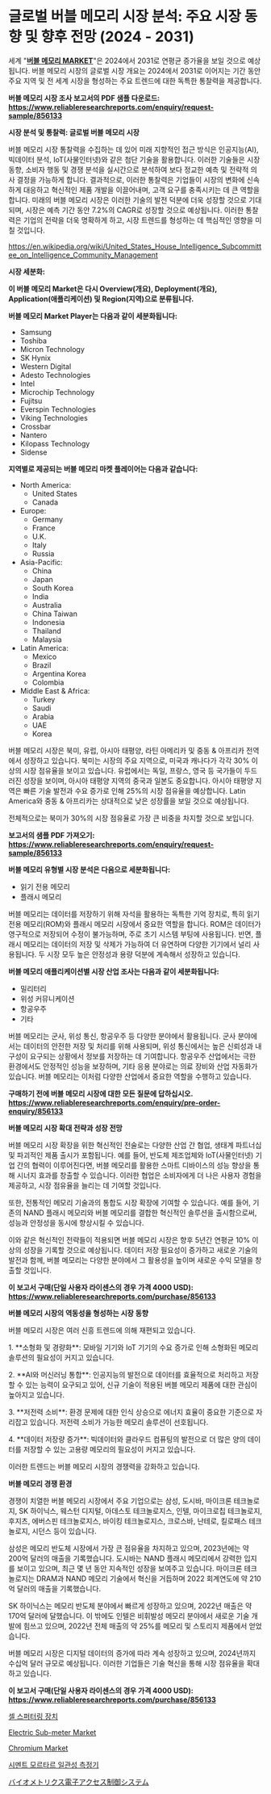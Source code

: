 <p><h1>글로벌 버블 메모리 시장 분석: 주요 시장 동향 및 향후 전망 (2024 - 2031)</h1></p><p>세계 "<strong><a href="https://www.reliableresearchreports.com/bubble-memory-r856133">버블 메모리 MARKET</a></strong>"은 2024에서 2031로 연평균 증가율을 보일 것으로 예상됩니다. 버블 메모리 시장의 글로벌 시장 개요는 2024에서 2031로 이어지는 기간 동안 주요 지역 및 전 세계 시장을 형성하는 주요 트렌드에 대한 독특한 통찰력을 제공합니다.</p>
<p><strong>버블 메모리 시장 조사 보고서의 PDF 샘플 다운로드: <a href="https://www.reliableresearchreports.com/enquiry/request-sample/856133">https://www.reliableresearchreports.com/enquiry/request-sample/856133</a></strong></p>
<p><strong>시장 분석 및 통찰력: 글로벌 버블 메모리 시장</strong></p>
<p><p>버블 메모리 시장 통찰력을 수집하는 데 있어 미래 지향적인 접근 방식은 인공지능(AI), 빅데이터 분석, IoT(사물인터넷)와 같은 첨단 기술을 활용합니다. 이러한 기술들은 시장 동향, 소비자 행동 및 경쟁 분석을 실시간으로 분석하여 보다 정교한 예측 및 전략적 의사 결정을 가능하게 합니다. 결과적으로, 이러한 통찰력은 기업들이 시장의 변화에 신속하게 대응하고 혁신적인 제품 개발을 이끌어내며, 고객 요구를 충족시키는 데 큰 역할을 합니다. 미래의 버블 메모리 시장은 이러한 기술의 발전 덕분에 더욱 성장할 것으로 기대되며, 시장은 예측 기간 동안 7.2%의 CAGR로 성장할 것으로 예상됩니다. 이러한 통찰력은 기업의 전략을 더욱 명확하게 하고, 시장 트렌드를 형성하는 데 핵심적인 영향을 미칠 것입니다.</p></p>
<p><a href="%7CAUTHORITHY_DOMAIN_URL%7C">https://en.wikipedia.org/wiki/United_States_House_Intelligence_Subcommittee_on_Intelligence_Community_Management</a></p>
<p><strong>시장 세분화:</strong></p>
<p><strong>이 버블 메모리 Market은 다시 Overview(개요), Deployment(개요), Application(애플리케이션) 및 Region(지역)으로 분류됩니다.</strong></p>
<p><strong>버블 메모리 Market Player는 다음과 같이 세분화됩니다:</strong></p>
<p><ul><li>Samsung</li><li>Toshiba</li><li>Micron Technology</li><li>SK Hynix</li><li>Western Digital</li><li>Adesto Technologies</li><li>Intel</li><li>Microchip Technology</li><li>Fujitsu</li><li>Everspin Technologies</li><li>Viking Technologies</li><li>Crossbar</li><li>Nantero</li><li>Kilopass Technology</li><li>Sidense</li></ul></p>
<p><strong>지역별로 제공되는 버블 메모리 마켓 플레이어는 다음과 같습니다:</strong></p>
<p><ul>
    <li>
        North America:
        <ul>
            <li>United States</li>
            <li>Canada</li>
        </ul>
    </li>
    <li>
        Europe:
        <ul>
            <li>Germany</li>
            <li>France</li>
            <li>U.K.</li>
            <li>Italy</li>
            <li>Russia</li>
        </ul>
    </li>
    <li>
        Asia-Pacific:
        <ul>
            <li>China</li>
            <li>Japan</li>
            <li>South Korea</li>
            <li>India</li>
            <li>Australia</li>
            <li>China Taiwan</li>
            <li>Indonesia</li>
            <li>Thailand</li>
            <li>Malaysia</li>
        </ul>
    </li>
    <li>
        Latin America:
        <ul>
            <li>Mexico</li>
            <li>Brazil</li>
            <li>Argentina Korea</li>
            <li>Colombia</li>
        </ul>
    </li>
    <li>
        Middle East & Africa:
        <ul>
            <li>Turkey</li>
            <li>Saudi</li>
            <li>Arabia</li>
            <li>UAE</li>
            <li>Korea</li>
        </ul>
    </li>
    </ul></p>
<p><p>버블 메모리 시장은 북미, 유럽, 아시아 태평양, 라틴 아메리카 및 중동 & 아프리카 전역에서 성장하고 있습니다. 북미는 시장의 주요 지역으로, 미국과 캐나다가 각각 30% 이상의 시장 점유율을 보이고 있습니다. 유럽에서는 독일, 프랑스, 영국 등 국가들이 두드러진 성장을 보이며, 아시아 태평양 지역의 중국과 일본도 중요합니다. 아시아 태평양 지역은 빠른 기술 발전과 수요 증가로 인해 25%의 시장 점유율을 예상합니다. Latin America와 중동 & 아프리카는 상대적으로 낮은 성장률을 보일 것으로 예상됩니다.  </p><p>전체적으로는 북미가 30%의 시장 점유율로 가장 큰 비중을 차지할 것으로 보입니다.</p></p>
<p><strong>보고서의 샘플 PDF 가져오기: <a href="https://www.reliableresearchreports.com/enquiry/request-sample/856133">https://www.reliableresearchreports.com/enquiry/request-sample/856133</a></strong></p>
<p><strong>버블 메모리 유형별 시장 분석은 다음으로 세분화됩니다:</strong></p>
<p><ul><li>읽기 전용 메모리</li><li>플래시 메모리</li></ul></p>
<p><p>버블 메모리는 데이터를 저장하기 위해 자석을 활용하는 독특한 기억 장치로, 특히 읽기 전용 메모리(ROM)와 플래시 메모리 시장에서 중요한 역할을 합니다. ROM은 데이터가 영구적으로 저장되어 수정이 불가능하며, 주로 초기 시스템 부팅에 사용됩니다. 반면, 플래시 메모리는 데이터의 저장 및 삭제가 가능하여 더 유연하며 다양한 기기에서 널리 사용됩니다. 두 시장 모두 높은 안정성과 용량 덕분에 계속해서 성장하고 있습니다.</p></p>
<p><strong>버블 메모리 애플리케이션별 시장 산업 조사는 다음과 같이 세분화됩니다:</strong></p>
<p><ul><li>밀리터리</li><li>위성 커뮤니케이션</li><li>항공우주</li><li>기타</li></ul></p>
<p><p>버블 메모리는 군사, 위성 통신, 항공우주 등 다양한 분야에서 활용됩니다. 군사 분야에서는 데이터의 안전한 저장 및 처리를 위해 사용되며, 위성 통신에서는 높은 신뢰성과 내구성이 요구되는 상황에서 정보를 저장하는 데 기여합니다. 항공우주 산업에서는 극한 환경에서도 안정적인 성능을 보장하며, 기타 응용 분야로는 의료 장비와 산업 자동화가 있습니다. 버블 메모리는 이처럼 다양한 산업에서 중요한 역할을 수행하고 있습니다.</p></p>
<p><strong>구매하기 전에 버블 메모리 시장에 대한 모든 질문에 답하십시오. <a href="https://www.reliableresearchreports.com/enquiry/pre-order-enquiry/856133">https://www.reliableresearchreports.com/enquiry/pre-order-enquiry/856133</a></strong></p>
<p><strong>버블 메모리 시장 확대 전략과 성장 전망</strong></p>
<p><p>버블 메모리 시장 확장을 위한 혁신적인 전술로는 다양한 산업 간 협업, 생태계 파트너십 및 파괴적인 제품 출시가 포함됩니다. 예를 들어, 반도체 제조업체와 IoT(사물인터넷) 기업 간의 협력이 이루어진다면, 버블 메모리를 활용한 스마트 디바이스의 성능 향상을 통해 시너지 효과를 창출할 수 있습니다. 이러한 협업은 소비자에게 더 나은 사용자 경험을 제공하고, 시장 점유율을 늘리는 데 기여할 것입니다.</p><p>또한, 전통적인 메모리 기술과의 통합도 시장 확장에 기여할 수 있습니다. 예를 들어, 기존의 NAND 플래시 메모리와 버블 메모리를 결합한 혁신적인 솔루션을 출시함으로써, 성능과 안정성을 동시에 향상시킬 수 있습니다. </p><p>이와 같은 혁신적인 전략들이 적용되면 버블 메모리 시장은 향후 5년간 연평균 10% 이상의 성장을 기록할 것으로 예상됩니다. 데이터 저장 필요성이 증가하고 새로운 기술의 발전과 함께, 버블 메모리는 다양한 분야에서 그 활용성을 높이며 새로운 수익 모델을 창출할 것입니다.</p></p>
<p><strong>이 보고서 구매(단일 사용자 라이센스의 경우 가격 4000 USD): <a href="https://www.reliableresearchreports.com/purchase/856133">https://www.reliableresearchreports.com/purchase/856133</a></strong></p>
<p><strong>버블 메모리 시장의 역동성을 형성하는 시장 동향</strong></p>
<p><p>버블 메모리 시장은 여러 신흥 트렌드에 의해 재편되고 있습니다. </p><p>1. **소형화 및 경량화**: 모바일 기기와 IoT 기기의 수요 증가로 인해 소형화된 메모리 솔루션의 필요성이 커지고 있습니다. </p><p>2. **AI와 머신러닝 통합**: 인공지능의 발전으로 데이터를 효율적으로 처리하고 저장할 수 있는 능력이 요구되고 있어, 신규 기술이 적용된 버블 메모리 제품에 대한 관심이 높아지고 있습니다.</p><p>3. **저전력 소비**: 환경 문제에 대한 인식 상승으로 에너지 효율이 중요한 기준으로 자리잡고 있습니다. 저전력 소비가 가능한 메모리 솔루션이 선호됩니다.</p><p>4. **데이터 저장량 증가**: 빅데이터와 클라우드 컴퓨팅의 발전으로 더 많은 양의 데이터를 저장할 수 있는 고용량 메모리의 필요성이 커지고 있습니다.</p><p>이러한 트렌드는 버블 메모리 시장의 경쟁력을 강화하고 있습니다.</p></p>
<p><strong>버블 메모리 경쟁 환경</strong></p>
<p><p>경쟁이 치열한 버블 메모리 시장에서 주요 기업으로는 삼성, 도시바, 마이크론 테크놀로지, SK 하이닉스, 웨스턴 디지털, 아데스토 테크놀로지스, 인텔, 마이크로칩 테크놀로지, 후지츠, 에버스핀 테크놀로지스, 바이킹 테크놀로지스, 크로스바, 난테로, 킬로패스 테크놀로지, 시던스 등이 있습니다.</p><p>삼성은 메모리 반도체 시장에서 가장 큰 점유율을 차지하고 있으며, 2023년에는 약 200억 달러의 매출을 기록했습니다. 도시바는 NAND 플래시 메모리에서 강력한 입지를 보이고 있으며, 최근 몇 년 동안 지속적인 성장을 보여주고 있습니다. 마이크론 테크놀로지는 DRAM과 NAND 메모리 기술에서 혁신을 거듭하며 2022 회계연도에 약 210억 달러의 매출을 기록했습니다. </p><p>SK 하이닉스는 메모리 반도체 분야에서 빠르게 성장하고 있으며, 2022년 매출은 약 170억 달러에 달했습니다. 이 밖에도 인텔은 비휘발성 메모리 분야에서 새로운 기술 개발에 힘쓰고 있으며, 2022년 전체 매출의 약 25%를 메모리 및 스토리지 제품에서 얻었습니다.</p><p>버블 메모리 시장은 디지털 데이터의 증가에 따라 계속 성장하고 있으며, 2024년까지 수십억 달러 규모로 예상됩니다. 이러한 기업들은 기술 혁신을 통해 시장 점유율을 확대하고 있습니다.</p></p>
<p><strong>이 보고서 구매(단일 사용자 라이센스의 경우 가격 4000 USD): <a href="https://www.reliableresearchreports.com/purchase/856133">https://www.reliableresearchreports.com/purchase/856133</a></strong></p>
<p><p><a href="https://medium.com/@derrickmafrks96745/%EC%84%B8%EA%B3%84-cell-sputtering-device-market-%EC%9D%80-2024%EC%97%90%EC%84%9C-2031%EB%A1%9C-%EC%97%B0%ED%8F%89%EA%B7%A0-%EC%A6%9D%EA%B0%80%EC%9C%A8%EC%9D%84-%EB%B3%B4%EC%9D%BC-%EA%B2%83%EC%9C%BC%EB%A1%9C-%EC%98%88%EC%83%81%EB%90%A9%EB%8B%88%EB%8B%A4-b35fef3da8f0">셀 스퍼터링 장치</a></p><p><a href="https://www.linkedin.com/pulse/market-trends-global-electric-sub-meter-forecast-analysis-yehuf?trackingId=Mm2j5Eb1Sf%2B2nUcQdgSX1Q%3D%3D">Electric Sub-meter Market</a></p><p><a href="https://issuu.com/reportprime-2/docs/chromium-market-size-2030.pptx_e1c4756ff00dd9">Chromium Market</a></p><p><a href="https://medium.com/@derrickmafrks96745/cement-mortar-consistency-meter-market-%EC%9D%98-%EA%B8%80%EB%A1%9C%EB%B2%8C-%EC%8B%9C%EC%9E%A5-%EA%B0%9C%EC%9A%94%EB%8A%94-%EC%A0%84-%EC%84%B8%EA%B3%84-%EB%B0%8F-%EC%A3%BC%EC%9A%94-%EC%8B%9C%EC%9E%A5%EC%9D%98-%EC%82%B0%EC%97%85%EC%97%90-%EC%98%81%ED%96%A5%EC%9D%84-%EB%AF%B8%EC%B9%98%EB%8A%94-%EC%A3%BC%EC%9A%94-%ED%8A%B8%EB%A0%8C%EB%93%9C%EC%97%90-%EB%8C%80%ED%95%9C-%EB%8F%85%ED%8A%B9%ED%95%9C-%EA%B4%80%EC%A0%90%EC%9D%84-be0f5b1841ab">시멘트 모르타르 일관성 측정기</a></p><p><a href="https://medium.com/@maudward1907/%E3%82%B0%E3%83%AD%E3%83%BC%E3%83%90%E3%83%AB%E7%94%9F%E4%BD%93%E8%AA%8D%E8%A8%BC%E9%9B%BB%E5%AD%90%E3%82%A2%E3%82%AF%E3%82%BB%E3%82%B9%E5%88%B6%E5%BE%A1%E3%82%B7%E3%82%B9%E3%83%86%E3%83%A0%E5%B8%82%E5%A0%B4%E3%81%AB%E9%96%A2%E3%81%99%E3%82%8B%E6%88%A6%E7%95%A5%E7%9A%84%E5%B8%82%E5%A0%B4%E3%82%A4%E3%83%B3%E3%82%B5%E3%82%A4%E3%83%88-2024-2031-6a55e9f6d013">バイオメトリクス電子アクセス制御システム</a></p></p>